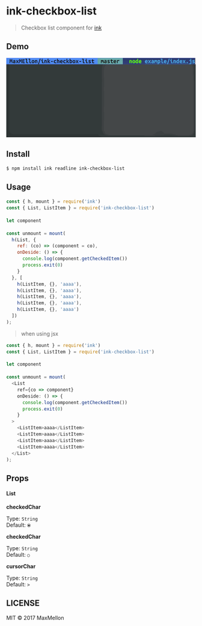 # ink-checkbox-list

> Checkbox list component for [ink](https://github.com/vadimdemedes/ink)

Demo
---

![Demo Image](./.github/demo.gif)

Install
---

```
$ npm install ink readline ink-checkbox-list
```

Usage
---

```js
const { h, mount } = require('ink')
const { List, ListItem } = require('ink-checkbox-list')

let component

const unmount = mount(
  h(List, {
    ref: (co) => (component = co),
    onDeside: () => {
      console.log(component.getCheckedItem())
      process.exit(0)
    }
  }, [
    h(ListItem, {}, 'aaaa'),
    h(ListItem, {}, 'aaaa'),
    h(ListItem, {}, 'aaaa'),
    h(ListItem, {}, 'aaaa'),
    h(ListItem, {}, 'aaaa')
  ])
);
```

> when using jsx

```js
const { h, mount } = require('ink')
const { List, ListItem } = require('ink-checkbox-list')

let component

const unmount = mount(
  <List
    ref={co => component}
    onDeside: () => {
      console.log(component.getCheckedItem())
      process.exit(0)
    }
  >
    <ListItem>aaaa</ListItem>
    <ListItem>aaaa</ListItem>
    <ListItem>aaaa</ListItem>
    <ListItem>aaaa</ListItem>
  </List>
);
```

Props
---

#### List

**checkedChar**

Type: `String` <br />
Default: `⦿`

**checkedChar**

Type: `String` <br />
Default: `○`

**cursorChar**

Type: `String` <br />
Default: `>`

LICENSE
---

MIT © 2017 MaxMellon
